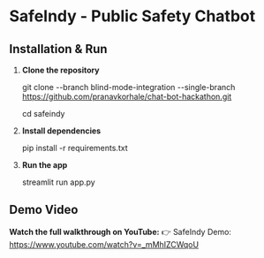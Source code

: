 SafeIndy - Public Safety Chatbot
================================

Installation & Run
------------------

1. **Clone the repository**
   
   git clone --branch blind-mode-integration --single-branch https://github.com/pranavkorhale/chat-bot-hackathon.git
   
   cd safeindy

3. **Install dependencies**
   
   pip install -r requirements.txt

5. **Run the app**
   
   streamlit run app.py

Demo Video
----------
**Watch the full walkthrough on YouTube:**
👉 SafeIndy Demo: https://www.youtube.com/watch?v=_mMhIZCWqoU
